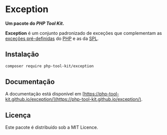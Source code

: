# Exception
**Um pacote do *PHP Tool Kit*.**

**Exception** é um conjunto padronizado de exceções que complementam as [exceções pré-definidas](https://www.php.net/manual/en/reserved.exceptions.php) do [PHP](https://www.php.net/) e as da [SPL](https://www.php.net/manual/en/spl.exceptions.php).


## Instalação

```bash
composer require php-tool-kit/exception
```

## Documentação

A documentação está disponível em [https://php-tool-kit.github.io/exception/](https://php-tool-kit.github.io/exception/).

## Licença

Este pacote é distribuído sob a MIT Licence.